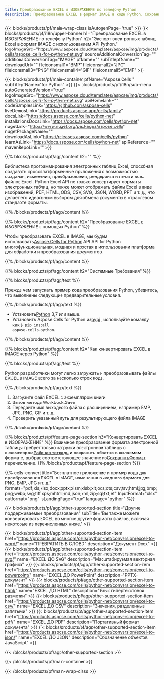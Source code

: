 ```yaml
---
title: Преобразование EXCEL в ИЗОБРАЖЕНИЕ по телефону Python
description: Преобразование EXCEL в формат IMAGE в коде Python. Сохраните EXCEL как ИЗОБРАЖЕНИЕ, используя Python.
---
```

{{< blocks/products/pf/main-wrap-class isAutogenPage="true" >}}
{{< blocks/products/pf/i18n/upper-banner h1="Преобразование EXCEL в ИЗОБРАЖЕНИЕ по телефону Python" h2="Экспорт электронных таблиц Excel в формат IMAGE с использованием API Python." logoImageSrc="https://www.aspose.cloud/templates/aspose/img/products/cells/aspose_cells-for-python-net.svg" sourceAdditionalConversionTag="" additionalConversionTag="IMAGE" pfName="" subTitlepfName="" downloadUrl="" fileiconsmall1="BMP" fileiconsmall2="JPG" fileiconsmall3="PNG" fileiconsmall4="GIF" fileiconsmall5="EMF" >}}

{{< blocks/products/pf/main-container pfName="Aspose.Cells " subTitlepfName="for Python" >}}
{{< blocks/products/pf/i18n/sub-menu autoGeneratedVersion="true" logoImageSrc="https://www.aspose.cloud/templates/aspose/img/products/cells/aspose_cells-for-python-net.svg" apiHomeLink="" codeSamplesLink="https://github.com/aspose-cells" liveDemosLink="https://products.aspose.app/cells/family" docsLink="https://docs.aspose.com/cells/python-net" installationsDocsLink="https://docs.aspose.com/cells/python-net" nugetLink="https://www.nuget.org/packages/aspose.cells" nugetPackageName="" downloadAsLink="https://releases.aspose.com/cells/python" learnAsLink="https://docs.aspose.com/cells/python-net" apiReference="" mavenRepoLink="" >}}

{{% blocks/products/pf/agp/content h2="" %}}

 Библиотека программирования электронных таблиц Excel, способная создавать кроссплатформенные приложения с возможностью создания, изменения, преобразования, рендеринга и печати всех файлов Excel. Python Excel API не только конвертирует форматы электронных таблиц, но также может отображать файлы Excel в виде изображений, PDF, HTML, ODS, CSV, SVG, JSON, WORD, PPT и т. д., что делает его идеальным выбором для обмена документы в отраслевом стандарте форматы.

{{% /blocks/products/pf/agp/content %}}

{{% blocks/products/pf/agp/content h2="Преобразование EXCEL в ИЗОБРАЖЕНИЕ с помощью Python" %}}

 Чтобы преобразовать EXCEL в IMAGE, мы будем использовать[Aspose.Cells for Python](https://pypi.org/project/aspose-cells-python/) API API for Python многофункциональная, мощная и простая в использовании платформа для обработки и преобразования документов.

{{% /blocks/products/pf/agp/content %}}


{{% blocks/products/pf/agp/content h2="Системные Требования" %}}

{{% blocks/products/pf/agp/text %}}

 Прежде чем запускать пример кода преобразования Python, убедитесь, что выполнены следующие предварительные условия.
 
{{% /blocks/products/pf/agp/text %}}

-  Установить[Python](https://www.python.org/downloads/) 3,7 или выше.
- Установить Aspose.Cells for Python из<a href="https://pypi.org/project/aspose-cells-python/">pypi</a> , используйте команду как:<code>$ pip install aspose-cells-python</code>.


{{% /blocks/products/pf/agp/content %}}

{{% blocks/products/pf/agp/content h2="Как конвертировать EXCEL в IMAGE через Python" %}}

{{% blocks/products/pf/agp/text %}}

 Python разработчики могут легко загружать и преобразовывать файлы EXCEL в IMAGE всего за несколько строк кода.

{{% /blocks/products/pf/agp/text %}}

1.  Загрузите файл EXCEL с экземпляром книги
1.  Вызов метода Workbook.Save
1.  Передайте имя выходного файла с расширением, например BMP, JPG, PNG, GIF и т. д.
1.  Проверить указанный путь для результирующего файла IMAGE

{{% /blocks/products/pf/agp/content %}}


{{% blocks/products/pf/feature-page-section h2="Конвертировать EXCEL в ИЗОБРАЖЕНИЕ" %}}
 Взаимное преобразование формата электронной таблицы требует только загрузки электронной таблицы с экземпляром[Рабочая тетрадь](https://reference.aspose.com/cells/python-net/aspose.cells/workbook) и сохранить обратно в желаемом формате, выбрав соответствующее значение из[СохранитьФормат](https://reference.aspose.com/cells/python-net/aspose.cells/saveformat) перечисление.
{{% /blocks/products/pf/feature-page-section %}}


{{% cells-convert title="Бесплатное приложение и пример кода для преобразования EXCEL в IMAGE, изменения выходного формата для PNG, BMP, JPG и т. д." formats="pdf;xls;xlsx;docx;pptx;xlsm;xlsb;xlt;ods;ots;csv;tsv;html;jpg;bmp;png;webp;svg;tiff;xps;mhtml;md;json;xml;zip;sql;txt;et" InputFormat="xlsx" outformat="png" IsLandingPage="true" language="python" %}}
 


{{< blocks/products/pf/agp/other-supported-section title="Другие поддерживаемые преобразования" subTitle="Вы также можете конвертировать EXCEL во многие другие форматы файлов, включая некоторые из перечисленных ниже." >}}

{{< blocks/products/pf/agp/other-supported-section-item href="https://products.aspose.com/cells/python-net/conversion/excel-to-word/" name="ПРЕВРАТИТЬ В СЛОВО" description="Документ Docx" >}}
{{< blocks/products/pf/agp/other-supported-section-item href="https://products.aspose.com/cells/python-net/conversion/excel-to-svg/" name="EXCEL ДО SVG" description="Масштабируемая векторная графика" >}}
{{< blocks/products/pf/agp/other-supported-section-item href="https://products.aspose.com/cells/python-net/conversion/excel-to-powerpoint/" name="EXCEL ДО PowerPoint" description="PPTX-документ" >}}
{{< blocks/products/pf/agp/other-supported-section-item href="https://products.aspose.com/cells/python-net/conversion/excel-to-html/" name="EXCEL ДО HTML" description="Язык гипертекстовой разметки" >}}
{{< blocks/products/pf/agp/other-supported-section-item href="https://products.aspose.com/cells/python-net/conversion/excel-to-csv/" name="EXCEL ДО CSV" description="Значения, разделенные запятыми" >}}
{{< blocks/products/pf/agp/other-supported-section-item href="https://products.aspose.com/cells/python-net/conversion/excel-to-pdf/" name="EXCEL ДО PDF" description="Портативный формат документа" >}}
{{< blocks/products/pf/agp/other-supported-section-item href="https://products.aspose.com/cells/python-net/conversion/excel-to-json/" name="EXCEL ДО JSON" description="Обозначение объектов JavaScript" >}}

{{< /blocks/products/pf/agp/other-supported-section >}}

{{< /blocks/products/pf/main-container >}}
    
{{< /blocks/products/pf/main-wrap-class >}}
